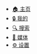 <!-- _navbar.md -->
* <a href="/">🏠 主页</a>
* <a href="/profile">🔒 我的</a>
* <a href="/search">🔍 搜索</a>
* <a href="/media">📂 媒体</a>
* <a class="button" href="/setting/profiles">⚙ 设置</a>
